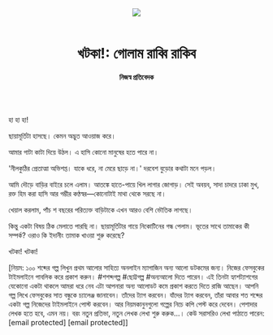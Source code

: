 <div align=center>
<img src=https://images.prothomalo.com/prothomalo-bangla/2021-01/1d75151c-eff9-4e9f-ac28-aebc4618d00f/palo_bangla_og.png />
<br><br>
<h1>খটকা!: গোলাম রাব্বি রাকিব</h1> 
<h4>নিজস্ব প্রতিবেদক</h4>
<br><br>
</div>

হা হা হা!

ছায়ামূর্তিটা হাসছে। কেমন অদ্ভুত আওয়াজ করে।

আমার গাটা কাটা দিয়ে উঠল। এ হাসি কোনো মানুষের হতে পারে না।

'নীলকুঠির প্রেতাত্মা অভিশপ্ত। যাকে ধরে, না মেরে ছাড়ে না।' দরবেশ বুড়োর কথাটা মনে পড়ল।

আমি দৌড়ে বাড়ির বাইরে চলে এলাম। আতঙ্কে হাতে-পায়ে খিল লাগার জোগাড়। সেই অবয়ব, সাদা চাদরে ঢাকা মুখ, রক্ত হিম করা হাসি আর গম্ভীর কণ্ঠস্বর—কোনোটাই মাথা থেকে সরছে না।

খেয়াল করলাম, পাঁচ শ বছরের পরিত্যক্ত বাড়িটাকে এখন আরও বেশি ভৌতিক লাগছে।

কিন্তু একটা বিষয় ঠিক মেলাতে পারছি না। ছায়ামূর্তিটার গায়ে নিকোটিনের গন্ধ পেলাম। ভূতের সাথে তামাকের কী সম্পর্ক? ওরাও কি ইদানীং তামাক খাওয়া শুরু করেছে?

খটকা! খটকা!

[নিয়ম: ১০০ শব্দের গল্প লিখুন প্রথম আলোর সাহিত্য অনলাইন ম্যাগাজিন অন্য আলো ডটকমের জন্য। নিজের ফেসবুকের টাইমলাইনে পাবলিক করে প্রকাশ করুন। #শশব্দগল্প #ছোট্টগল্প #অন্যআলো দিতে পারেন। এই তিনটা হ্যাশট্যাশগের যেকোনো একটা থাকলে আমরা ধরে নেব এটা আপনারা অন্য আলোডট কমে প্রকাশ করতে দিতে রাজি আছেন। আপনি গল্প লিখে ফেসবুকের সাত বন্ধুকে চ্যালেঞ্জ জানাবেন। তাঁদের ট্যাগ করবেন। যাঁদের ট্যাগ করবেন, তাঁরা আবার শত শব্দের একটা গল্প নিজেদের টাইমলাইনে পোস্ট করবেন। আর নিয়মকানুনগুলো গল্পের নিচে কপি পেস্ট করে দেবেন। পেশাদার লেখক হতে হবে, এমন নয়। বরং নতুন প্রতিভা, নতুন লেখক লেখা শুরু করুক...। কেউ সরাসরিও লেখা পাঠাতে পারেন: [email protected] [email protected]]
